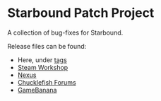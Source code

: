 # Starbound Patch Project

A collection of bug-fixes for Starbound.

Release files can be found:

- Here, under [tags](https://github.com/jss2a98aj/Starbound-Patch-Project/tags)
- [Steam Workshop](https://steamcommunity.com/sharedfiles/filedetails/?id=1543219534)
- [Nexus](https://www.nexusmods.com/starbound/mods/842)
- [Chucklefish Forums](https://community.playstarbound.com/resources/starbound-patch-project.5894)
- [GameBanana](https://gamebanana.com/mods/396904)
